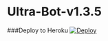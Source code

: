 # Ultra-Bot-v1.3.5
###Deploy to Heroku
[![Deploy](https://www.herokucdn.com/deploy/button.svg)](https://heroku.com/deploy?template=https://github.com/luisdaniel1709/Ultra-Bot-v1.3.5)
